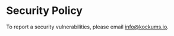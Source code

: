 # Security Policy

To report a security vulnerabilities, please email [info@kockums.io](mailto:info@kockums.io).